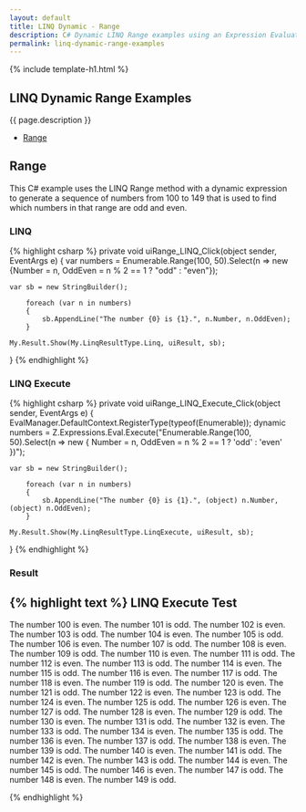 ```yaml
---
layout: default
title: LINQ Dynamic - Range
description: C# Dynamic LINQ Range examples using an Expression Evaluator.
permalink: linq-dynamic-range-examples
---
```


{% include template-h1.html %}

## LINQ Dynamic Range Examples
{{ page.description }}

- [Range](#range)

## Range
This C# example uses the LINQ Range method with a dynamic expression to generate a sequence of numbers from 100 to 149 that is used to find which numbers in that range are odd and even.

### LINQ
{% highlight csharp %}
private void uiRange_LINQ_Click(object sender, EventArgs e)
{
	var numbers = Enumerable.Range(100, 50).Select(n => new {Number = n, OddEven = n % 2 == 1 ? "odd" : "even"});

	var sb = new StringBuilder();

		foreach (var n in numbers)
		{
			sb.AppendLine("The number {0} is {1}.", n.Number, n.OddEven);
		}

	My.Result.Show(My.LinqResultType.Linq, uiResult, sb);
}
{% endhighlight %}

### LINQ Execute
{% highlight csharp %}
private void uiRange_LINQ_Execute_Click(object sender, EventArgs e)
{
	EvalManager.DefaultContext.RegisterType(typeof(Enumerable));
	dynamic numbers = Z.Expressions.Eval.Execute("Enumerable.Range(100, 50).Select(n => new { Number = n, OddEven = n % 2 == 1 ? 'odd' : 'even' })");

	var sb = new StringBuilder();

		foreach (var n in numbers)
		{
			sb.AppendLine("The number {0} is {1}.", (object) n.Number, (object) n.OddEven);
		}

	My.Result.Show(My.LinqResultType.LinqExecute, uiResult, sb);
}
{% endhighlight %}

### Result
{% highlight text %}
LINQ Execute Test
------------------------------
The number 100 is even.
The number 101 is odd.
The number 102 is even.
The number 103 is odd.
The number 104 is even.
The number 105 is odd.
The number 106 is even.
The number 107 is odd.
The number 108 is even.
The number 109 is odd.
The number 110 is even.
The number 111 is odd.
The number 112 is even.
The number 113 is odd.
The number 114 is even.
The number 115 is odd.
The number 116 is even.
The number 117 is odd.
The number 118 is even.
The number 119 is odd.
The number 120 is even.
The number 121 is odd.
The number 122 is even.
The number 123 is odd.
The number 124 is even.
The number 125 is odd.
The number 126 is even.
The number 127 is odd.
The number 128 is even.
The number 129 is odd.
The number 130 is even.
The number 131 is odd.
The number 132 is even.
The number 133 is odd.
The number 134 is even.
The number 135 is odd.
The number 136 is even.
The number 137 is odd.
The number 138 is even.
The number 139 is odd.
The number 140 is even.
The number 141 is odd.
The number 142 is even.
The number 143 is odd.
The number 144 is even.
The number 145 is odd.
The number 146 is even.
The number 147 is odd.
The number 148 is even.
The number 149 is odd.

{% endhighlight %}
